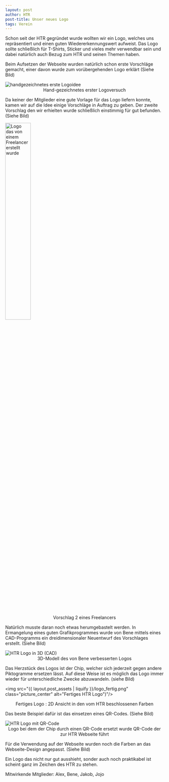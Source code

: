 ```yaml
---
layout: post
author: HTR
post-title: Unser neues Logo
tags: Verein
---
```



Schon seit der HTR gegründet wurde wollten wir ein Logo, welches uns repräsentiert und einen guten Wiedererkennungswert aufweist. Das Logo sollte schließlich für T-Shirts, Sticker und vieles mehr verwendbar sein und dabei natürlich auch Bezug zum HTR und seinen Themen haben.


Beim Aufsetzen der Webseite wurden natürlich schon erste Vorschläge gemacht, einer davon wurde zum vorübergehenden Logo erklärt (Siehe Bild)

<img src="{{ layout.post_assets | liquify }}/logo_handdrawn.jfif" class="picture_center" alt="handgezeichnetes erste Logoidee"/>
<center>Hand-gezeichnetes erster Logoversuch</center>

Da keiner der Mitglieder eine gute Vorlage für das Logo liefern konnte, kamen wir auf die Idee einige Vorschläge in Auftrag zu geben. Der zweite Vorschlag den wir erhielten wurde schließlich einstimmig für gut befunden. (Siehe Bild)

<img src="{{ layout.post_assets | liquify }}/logo_freelancer.jpg" class="picture_center" style = "width: 40%; height: auto;" alt="Logo das von einem Freelancer erstellt wurde"/>
<center>Vorschlag 2 eines Freelancers</center>

Natürlich musste daran noch etwas herumgebastelt werden. In Ermangelung eines guten Grafikprogrammes wurde von Bene mittels eines CAD-Programms ein dreidimensionaler Neuentwurf des Vorschlages erstellt. (Siehe Bild)

<img src="{{ layout.post_assets | liquify }}/logo_3d.png" class="picture_center" alt="HTR Logo in 3D (CAD)"/>
<center>3D-Modell des von Bene verbesserten Logos</center>

Das Herzstück des Logos ist der Chip, welcher sich jederzeit gegen andere Piktogramme ersetzen lässt. Auf diese Weise ist es möglich das Logo immer wieder für unterschiedliche Zwecke abzuwandeln. (siehe Bild)

<img src="{{ layout.post_assets | liquify }}/logo_fertig.png" class="picture_center" alt="Fertiges HTR Logo")"/>
<center>Fertiges Logo : 2D Ansicht in den vom HTR beschlossenen Farben</center>

Das beste Beispiel dafür ist das einsetzen eines QR-Codes. (Siehe Bild)

<img src="{{ layout.post_assets | liquify }}/logo_qr.png" class="picture_center" alt="HTR Logo mit QR-Code"/>
<center>Logo bei dem der Chip durch einen QR-Code ersetzt wurde QR-Code der zur HTR Webseite führt</center>


Für die Verwendung auf der Webseite wurden noch die Farben an das Webseite-Design angepasst. (Siehe Bild)


Ein Logo das nicht nur gut ausshieht, sonder auch noch praktikabel ist scheint ganz im Zeichen des HTR zu stehen.

Mitwirkende Mitglieder:
Alex, Bene, Jakob, Jojo
